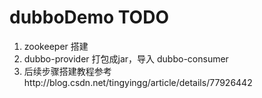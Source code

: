 # dubboDemo TODO
1. zookeeper 搭建
2. dubbo-provider 打包成jar，导入 dubbo-consumer
3. 后续步骤搭建教程参考http://blog.csdn.net/tingyingg/article/details/77926442